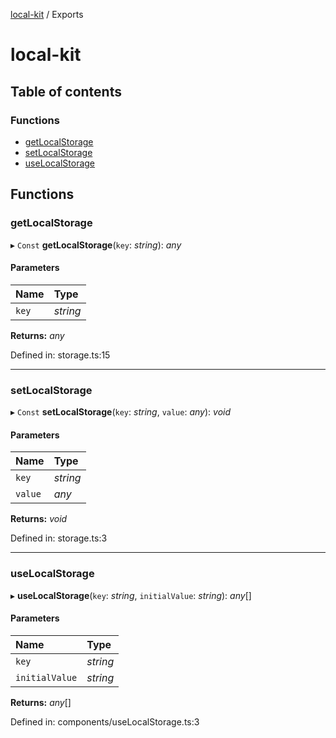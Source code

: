 [local-kit](README.md) / Exports

# local-kit

## Table of contents

### Functions

- [getLocalStorage](modules.md#getlocalstorage)
- [setLocalStorage](modules.md#setlocalstorage)
- [useLocalStorage](modules.md#uselocalstorage)

## Functions

### getLocalStorage

▸ `Const` **getLocalStorage**(`key`: *string*): *any*

#### Parameters

| Name | Type |
| :------ | :------ |
| `key` | *string* |

**Returns:** *any*

Defined in: storage.ts:15

___

### setLocalStorage

▸ `Const` **setLocalStorage**(`key`: *string*, `value`: *any*): *void*

#### Parameters

| Name | Type |
| :------ | :------ |
| `key` | *string* |
| `value` | *any* |

**Returns:** *void*

Defined in: storage.ts:3

___

### useLocalStorage

▸ **useLocalStorage**(`key`: *string*, `initialValue`: *string*): *any*[]

#### Parameters

| Name | Type |
| :------ | :------ |
| `key` | *string* |
| `initialValue` | *string* |

**Returns:** *any*[]

Defined in: components/useLocalStorage.ts:3

